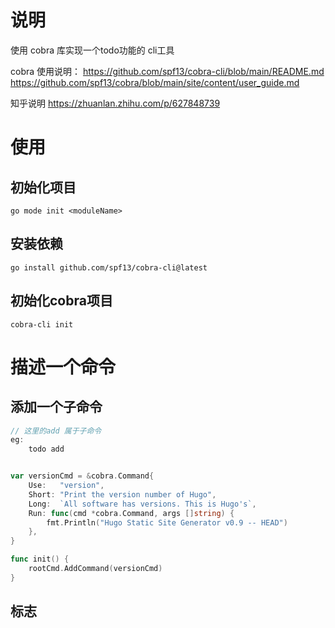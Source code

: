 # 说明
使用 cobra 库实现一个todo功能的 cli工具

cobra 使用说明：
https://github.com/spf13/cobra-cli/blob/main/README.md
https://github.com/spf13/cobra/blob/main/site/content/user_guide.md

知乎说明
https://zhuanlan.zhihu.com/p/627848739

# 使用
## 初始化项目
```
go mode init <moduleName>
```
## 安装依赖
```
go install github.com/spf13/cobra-cli@latest
```
## 初始化cobra项目

```
cobra-cli init
```

# 描述一个命令
## 添加一个子命令
```go
// 这里的add 属于子命令
eg:
    todo add


var versionCmd = &cobra.Command{
    Use:   "version",
    Short: "Print the version number of Hugo",
    Long:  `All software has versions. This is Hugo's`,
    Run: func(cmd *cobra.Command, args []string) {
        fmt.Println("Hugo Static Site Generator v0.9 -- HEAD")
    },
}

func init() {
    rootCmd.AddCommand(versionCmd)
}
```
## 标志
